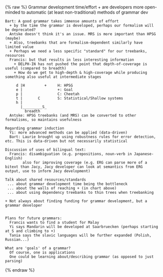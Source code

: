 {% raw %}    Grammar development time/effort
      + are developers more open-minded to automatic (at least non-traditional) methods of grammar dev
    
    Bart: A good grammar takes immense amounts of effort
      + by the time the grammar is developed, perhaps our formalism will be deprecated?
      Antske doesn't think it's an issue. MRS is more important than HPSG (maybe)
      + Also, treebanks that are formalism-dependent similarly have limited value
      + Perhaps we need a less specific "standard" for our treebanks, resources
      Francis: but that results in less interesting information
        + DELPH-IN has not pushed the point that depth-of-coverage is useful (compared to breadth)
        + How do we get to high-depth & high-coverage while producing something also useful at intermediate stages
    
         d |H         +     H: HPSG
         e |                +: Goal
         p |                C: Cheetah
         t |       C        S: Statistical/Shallow systems
         h |         
           |_________S_
             breadth
      Antske: HPSG treebanks (and MRS) can be converted to other formalisms, so maintains usefulness
    
    Regarding grammar induction
      Yi: more advanced methods can be applied (data-driven)
      Bart: Laurie brought up using robustness rules for error detection, etc. This is data-driven but not necessarily statistical
    
    Discussion of uses of bilingual text:
      Francis: disambiguation (e.g. prepositions, noun-verb in Japanese-English)
            also for improving coverage (e.g. ERG can parse more of a bitext than Jacy, Jacy developer can look at semantics from ERG output, use to inform Jacy development)
    
    Talk about shared resources/standards
     ... about grammar development time being the bottleneck
     ... about the walls of reaching + (in chart above)
     ... about using dependency treebanks to thin trees when treebanking
    
    + Not always about finding funding for grammar development, but a grammar developer
    
    
    Plans for future grammars:
      Francis wants to find a student for Malay
      Yi says Mandarin will be developed at Saarbruecken (perhaps starting at S and climbing to +)
      Tania says the slavic languages will be further expanded (Polish, Russian...)
    
    What are 'goals' of a grammar?
      Of course, one is applications
      One could be learning about/describing grammar (as opposed to just parsing)
<update date omitted for speed>{% endraw %}